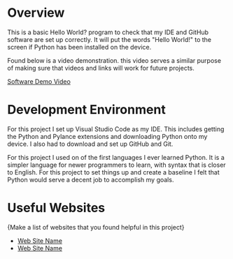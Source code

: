 # Overview

This is a basic Hello World? program to check that my IDE and GitHub software are set up correctly. It will put the words "Hello World!" to the screen if Python has been installed on the device.

Found below is a video demonstration. this video serves a similar purpose of making sure that videos and links will work for future projects.

[Software Demo Video](http://youtube.link.goes.here)

# Development Environment

For this project I set up Visual Studio Code as my IDE. This includes getting the Python and Pylance extensions and downloading Python onto my device. I also had to download and set up GitHub and Git.

For this project I used on of the first languages I ever learned Python. It is a simpler language for newer programmers to learn, with syntax that is closer to English. For this project to set things up and create a baseline I felt that Python would serve a decent job to accomplish my goals.

# Useful Websites

{Make a list of websites that you found helpful in this project}
* [Web Site Name](http://url.link.goes.here)
* [Web Site Name](http://url.link.goes.here)